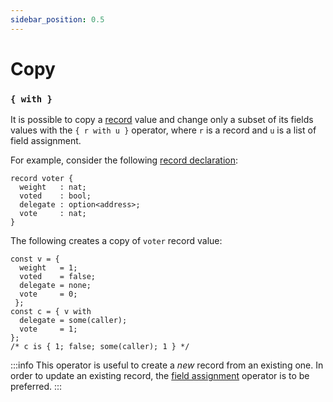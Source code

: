 ```yaml
---
sidebar_position: 0.5
---
```


# Copy

### `{ with }`

It is possible to copy a [record](/docs/language-basics/composite#record) value and change only a subset of its fields values with the `{ r with u }` operator, where `r` is a record and `u` is a list of field assignment.

For example, consider the following [record declaration](/docs/reference/declarations/compositetypes#record):
```archetype
record voter {
  weight   : nat;
  voted    : bool;
  delegate : option<address>;
  vote     : nat;
}
```

The following creates a copy of `voter` record value:
```archetype
const v = {
  weight   = 1;
  voted    = false;
  delegate = none;
  vote     = 0;
 };
const c = { v with
  delegate = some(caller);
  vote     = 1;
};
/* c is { 1; false; some(caller); 1 } */
```

:::info
This operator is useful to create a *new* record from an existing one. In order to update an existing record, the [field assignment](/docs/reference/instructions/assignement#record) operator is to be preferred.
:::
